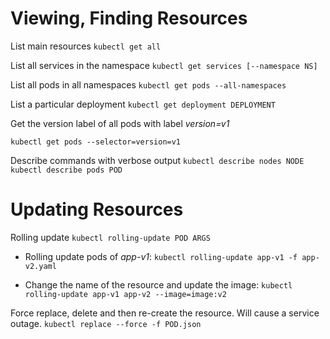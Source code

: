 # Viewing, Finding Resources

List main resources
`kubectl get all`

List all services in the namespace
`kubectl get services [--namespace NS]`

List all pods in all namespaces
`kubectl get pods --all-namespaces`

List a particular deployment
`kubectl get deployment DEPLOYMENT`

Get the version label of all pods with label _version=v1_
```
kubectl get pods --selector=version=v1
```

Describe commands with verbose output
`kubectl describe nodes NODE`
`kubectl describe pods POD`


# Updating Resources

Rolling update
`kubectl rolling-update POD ARGS`

  * Rolling update pods of _app-v1_:
  `kubectl rolling-update app-v1 -f app-v2.yaml`

  * Change the name of the resource and update the image:
  `kubectl rolling-update app-v1 app-v2 --image=image:v2`

Force replace, delete and then re-create the resource. Will cause a service outage.
`kubectl replace --force -f POD.json`